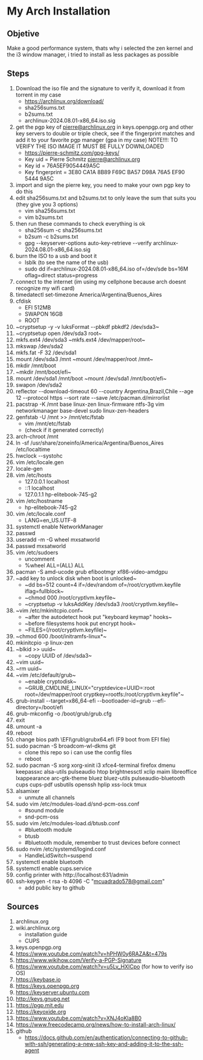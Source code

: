 # My Arch Installation
## Objetive
Make a good performance system, thats why i selected the zen kernel and the i3 window manager, i tried to install as less packages as possible
## Steps
1. Download the iso file and the signature to verify it, download it from torrent in my case
    + https://archlinux.org/download/
    + sha256sums.txt
    + b2sums.txt
    + archlinux-2024.08.01-x86_64.iso.sig
2. get the pgp key of pierre@archlinux.org in keys.openpgp.org and other key servers to double or triple check, see if the fingerprint matches and add it to your favorite pgp manager (gpa in my case)
NOTE!!!: TO VERIFY THE ISO IMAGE IT MUST BE FULLY DOWNLOADED
    + https://pierre-schmitz.com/gpg-keys/
    + Key uid         = Pierre Schmitz <pierre@archlinux.org>
    + Key id          = 76A5EF9054449A5C
    + Key fingerprint = 3E80 CA1A 8B89 F69C BA57  D98A 76A5 EF90 5444 9A5C
3. import and sign the pierre key, you need to make your own pgp key to do this
4. edit sha256sums.txt and b2sums.txt to only leave the sum that suits you (they give you 3 options)
    + vim sha256sums.txt
    + vim b2sums.txt
5. then run these commands to check everything is ok
    + sha256sum -c sha256sums.txt
    + b2sum -c b2sums.txt
    + gpg --keyserver-options auto-key-retrieve --verify archlinux-2024.08.01-x86_64.iso.sig
6. burn the ISO to a usb and boot it
    + lsblk (to see the name of the usb)
    + sudo dd if=archlinux-2024.08.01-x86_64.iso of=/dev/sde bs=16M oflag=direct status=progress
7. connect to the internet (im using my cellphone because arch doesnt recognize my wifi card)
8. timedatectl set-timezone America/Argentina/Buenos_Aires
9. cfdisk 
    + EFI 512MB
    + SWAPON 16GB
    + ROOT
10. ~cryptsetup -y -v luksFormat --pbkdf pbkdf2 /dev/sda3~
11. ~cryptsetup open /dev/sda3 root~
12. mkfs.ext4 /dev/sda3 ~mkfs.ext4 /dev/mapper/root~
13. mkswap /dev/sda2
14. mkfs.fat -F 32 /dev/sda1
15. mount /dev/sda3 /mnt ~mount /dev/mapper/root /mnt~
16. mkdir /mnt/boot
17. ~mkdir /mnt/boot/efi~
18. mount /dev/sda1 /mnt/boot ~mount /dev/sda1 /mnt/boot/efi~
19. swapon /dev/sda2
20. reflector --download-timeout 60 --country Argentina,Brazil,Chile --age 12 --protocol https --sort rate --save /etc/pacman.d/mirrorlist
21. pacstrap -K /mnt base linux-zen linux-firmware ntfs-3g vim networkmanager base-devel sudo linux-zen-headers
22. genfstab -U /mnt >> /mnt/etc/fstab 
    + vim /mnt/etc/fstab
    + (check if it generated correctly)
23. arch-chroot /mnt
24. ln -sf /usr/share/zoneinfo/America/Argentina/Buenos_Aires /etc/localtime
25. hwclock --systohc
26. vim /etc/locale.gen
27. locale-gen 
28. vim /etc/hosts
    + 127.0.0.1        localhost
    + ::1              localhost
    + 127.0.1.1        hp-elitebook-745-g2
29. vim /etc/hostname 
    + hp-elitebook-745-g2
30. vim /etc/locale.conf  
    + LANG=en_US.UTF-8
31. systemctl enable NetworkManager
32. passwd
33. useradd -m -G wheel mxsatworld
34. passwd mxsatworld
35. vim /etc/sudoers 
    + uncomment
    + %wheel ALL=(ALL) ALL
36. pacman -S amd-ucode grub efibootmgr xf86-video-amdgpu
37. ~add key to unlock disk when boot is unlocked~
    + ~dd bs=512 count=4 if=/dev/random of=/root/cryptlvm.keyfile iflag=fullblock~
    + ~chmod 000 /root/cryptlvm.keyfile~
    + ~cryptsetup -v luksAddKey /dev/sda3 /root/cryptlvm.keyfile~
38. ~vim /etc/mkinitcpio.conf~
    + ~after the autodetect hook put "keyboard keymap" hooks~
    + ~before filesystems hook put encrypt hook~
    + ~FILES=(/root/cryptlvm.keyfile)~
39. ~chmod 600 /boot/initramfs-linux*~
40. mkinitcpio -p linux-zen 
41. ~blkid >> uuid~
    + ~copy UUID of /dev/sda3~
42. ~vim uuid~
43. ~rm uuid~
44. ~vim /etc/default/grub~
    + ~enable cryptodisk~
    + ~GRUB_CMDLINE_LINUX="cryptdevice=UUID=<copypasted uuid>:root root=/dev/mapper/root cryptkey=rootfs:/root/cryptlvm.keyfile"~
45. grub-install --target=x86_64-efi --bootloader-id=grub --efi-directory=/boot/efi
46. grub-mkconfig -o /boot/grub/grub.cfg 
47. exit
48. umount -a
49. reboot   
50. change bios path \EFI\grub\grubx64.efi (F9 boot from EFI file)
51. sudo pacman -S broadcom-wl-dkms git
    + clone this repo so i can use the config files
    + reboot 
52. sudo pacman -S xorg xorg-xinit i3 xfce4-terminal firefox dmenu keepassxc alsa-utils pulseaudio htop brightnessctl xclip maim libreoffice lxappearance arc-gtk-theme bluez bluez-utils pulseaudio-bluetooth cups cups-pdf usbutils openssh hplip xss-lock tmux
53. alsamixer
    + unmute all channels    
54. sudo vim /etc/modules-load.d/snd-pcm-oss.conf
    + #sound module
    + snd-pcm-oss
55. sudo vim /etc/modules-load.d/btusb.conf
    + #bluetooth module
    + btusb
    + #bluetooth module, remember to trust devices before connect 
56. sudo nvim /etc/systemd/logind.conf
    + HandleLidSwitch=suspend
57. systemctl enable bluetooth
58. systemctl enable cups.service
59. config printer with http://localhost:631/admin 
60. ssh-keygen -t rsa -b 4096 -C "mcuadrado578@gmail.com"
    + add public key to github
## Sources
1. archlinux.org
2. wiki.archlinux.org
    + installation guide
    + CUPS
3. keys.openpgp.org
4. https://www.youtube.com/watch?v=hPHW0y6RAZA&t=479s
5. https://www.wikihow.com/Verify-a-PGP-Signature
6. https://www.youtube.com/watch?v=u5Lv_HXICpo (for how to verify iso OS)
7. https://keybase.io
8. https://keys.openpgp.org
9. https://keyserver.ubuntu.com
10. http://keys.gnupg.net
11. https://pgp.mit.edu
12. https://keyoxide.org
13. https://www.youtube.com/watch?v=XNJ4oKla8B0 
14. https://www.freecodecamp.org/news/how-to-install-arch-linux/
15. github
    + https://docs.github.com/en/authentication/connecting-to-github-with-ssh/generating-a-new-ssh-key-and-adding-it-to-the-ssh-agent
